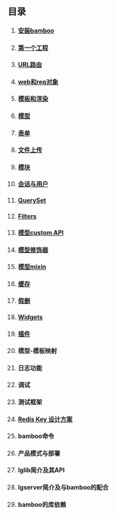 ## 目录

1. #### [安装bamboo](安装bamboo.md)

1. #### [第一个工程](第一个工程.md)

1. #### [URL路由](URL路由.md)

1. #### [web和req对象](web和req对象.md)

1. #### [模板和渲染](模板和渲染.md)

1. #### [模型](模型.md)

1. #### [表单](表单.md)

1. #### [文件上传](文件上传.md)

1. #### [模块](模块.md)

1. #### [会话与用户](会话与用户.md)

1. #### [QuerySet](QuerySet.md)

1. #### [Filters](Filters.md)

1. #### [模型custom API](模型customAPI.md)

1. #### [模型修饰器](模型修饰器.md)

1. #### [模型mixin](模型mixin.md)

1. #### [缓存](缓存.md)

1. #### [假删](假删.md)

1. #### [Widgets](Widgets.md)

1. #### [插件](插件.md)

1. #### 模型-模板映射

1. #### 日志功能

1. #### 调试

1. #### 测试框架

1. #### [Redis Key 设计方案](RedisKey设计方案.md)

1. #### bamboo命令

1. #### 产品模式与部署

1. #### lglib简介及其API

1. #### lgserver简介及与bamboo的配合

1. #### bamboo的库依赖

